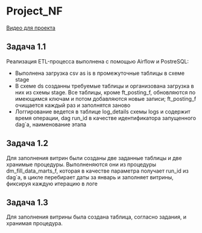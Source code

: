 # Project_NF

[Видео для проекта](https://disk.yandex.ru/d/jmo5-XL327TkYg)

## Задача 1.1
Реализация ETL-процесса выполнена с помощью Airflow и PostreSQL:
- Выполнена загрузка csv as is в промежуточные таблицы в схеме stage
- В схеме ds созданны требуемые таблицы и организована загрузка в них из схемы stage. Все таблицы, кроме ft_posting_f, обновляются по имеющимся ключам и потом добавляются новые записи; ft_posting_f очищается каждый раз и заполнятся заново
- Логгирование ведется в таблице log_details схемы logs и содержит время операции, dag run_id в качестве идентификатора запущенного dag\`а, наименование этапа

## Задача 1.2
Для заполнения витрин были созданы две заданные таблицы и две хранимые процедуры.
Выполненяются они из процедуры dm_fill_data_marts_f, которая в качестве параметра получает run_id из dag\`а, в цикле перебирает даты за январь и заполняет витрины, фиксируя каждую итерацию в логе

## Задача 1.3
Для заполнения витрины была создана таблица, согласно задания, и хранимая процедура.
